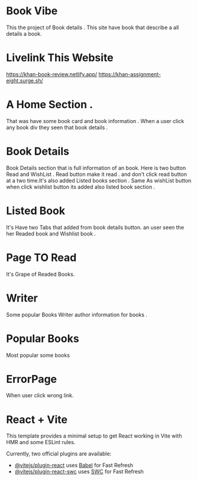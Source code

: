 # Book Vibe
This the project of Book details . This site have book that describe a all details a book. 
# Livelink This Website
https://khan-book-review.netlify.app/
https://khan-assignment-eight.surge.sh/

 # A Home Section .
 That was have some book card and book information . 
When a user click any book div they seen that book details .

# Book Details 
Book Details section that is full information of an book.
Here is two button Read and WishList .
Read button make it read . and don't click read button at a two time.It's also added Listed books section .
Same As wishList button when click wishlist button its added also listed book section .

# Listed Book
It's Have two Tabs that added from book details button. an user seen the her Readed book and Wishlist book .

# Page TO Read 
It's Grape of Readed Books.

# Writer
Some popular Books Writer author information for books .
# Popular Books
Most popular some books

# ErrorPage
When user click wrong link.





# React + Vite

This template provides a minimal setup to get React working in Vite with HMR and some ESLint rules.

Currently, two official plugins are available:

- [@vitejs/plugin-react](https://github.com/vitejs/vite-plugin-react/blob/main/packages/plugin-react/README.md) uses [Babel](https://babeljs.io/) for Fast Refresh
- [@vitejs/plugin-react-swc](https://github.com/vitejs/vite-plugin-react-swc) uses [SWC](https://swc.rs/) for Fast Refresh
